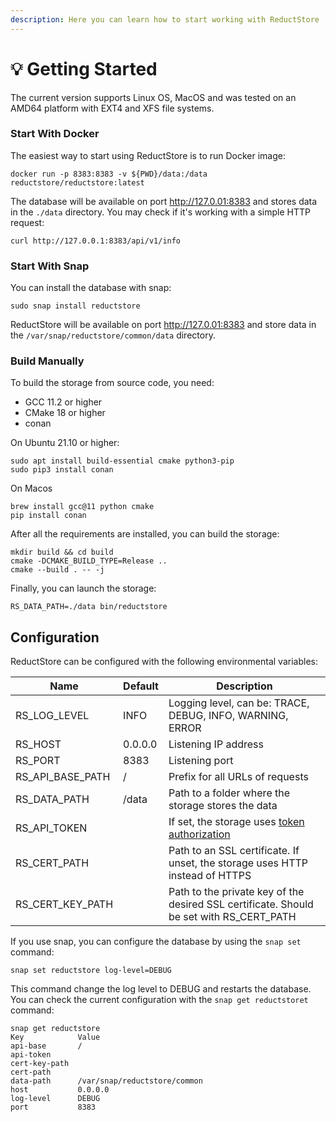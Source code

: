 ```yaml
---
description: Here you can learn how to start working with ReductStore
---
```


# 💡 Getting Started

The current version supports Linux OS, MacOS and was tested on an AMD64 platform with EXT4 and XFS file systems.

### Start With Docker

The easiest way to start using ReductStore is to run Docker image:

```
docker run -p 8383:8383 -v ${PWD}/data:/data reductstore/reductstore:latest
```

The database will be available on port http://127.0.01:8383 and stores data in the `./data` directory. You may check if it's working with a simple HTTP request:

```
curl http://127.0.0.1:8383/api/v1/info
```

### Start With Snap

You can install the database with snap:

```
sudo snap install reductstore
```

ReductStore will be available on port http://127.0.01:8383 and store data in the `/var/snap/reductstore/common/data` directory.

### Build Manually

To build the storage from source code, you need:

* GCC 11.2 or higher
* CMake 18 or higher
* conan

On Ubuntu 21.10 or higher:

```
sudo apt install build-essential cmake python3-pip
sudo pip3 install conan
```

On Macos

```
brew install gcc@11 python cmake
pip install conan
```

After all the requirements are installed, you can build the storage:

```
mkdir build && cd build
cmake -DCMAKE_BUILD_TYPE=Release ..
cmake --build . -- -j
```

Finally, you can launch the storage:

```
RS_DATA_PATH=./data bin/reductstore
```

## Configuration

ReductStore can be configured with the following environmental variables:

| Name                | Default | Description                                                                               |
|---------------------|---------|-------------------------------------------------------------------------------------------|
| RS\_LOG\_LEVEL      | INFO    | Logging level, can be: TRACE, DEBUG, INFO, WARNING, ERROR                                 |
| RS\_HOST            | 0.0.0.0 | Listening IP address                                                                      |
| RS\_PORT            | 8383    | Listening port                                                                            |
| RS\_API\_BASE\_PATH | /       | Prefix for all URLs of requests                                                           |
| RS\_DATA\_PATH      | /data   | Path to a folder where the storage stores the data                                        |
| RS\_API\_TOKEN      |         | If set, the storage uses [token authorization](broken-reference)                          |
| RS\_CERT\_PATH      |         | Path to an SSL certificate. If unset, the storage uses HTTP instead of HTTPS              |
| RS\_CERT\_KEY\_PATH |         | Path to the private key of the desired SSL certificate. Should be set with RS\_CERT\_PATH |

If you use snap, you can configure the database by using the `snap set` command:

```
snap set reductstore log-level=DEBUG
```

This command change the log level to DEBUG and restarts the database. You can check the current configuration with the `snap get reductstoret` command:

```
snap get reductstore
Key            Value
api-base       /
api-token
cert-key-path
cert-path
data-path      /var/snap/reductstore/common
host           0.0.0.0
log-level      DEBUG
port           8383
```
